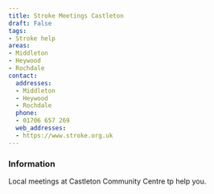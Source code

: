 ```yaml
---
title: Stroke Meetings Castleton
draft: False
tags:
- Stroke help
areas:
- Middleton
- Heywood
- Rochdale
contact:
  addresses:
  - Middleton
  - Heywood
  - Rochdale
  phone:
  - 01706 657 269
  web_addresses:
  - https://www.stroke.org.uk
---
```


### Information
Local meetings at Castleton Community Centre tp help
you.